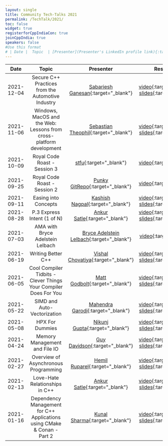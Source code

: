 ```yaml
---
layout: single
title: Community Tech-Talks 2021
permalink: /TechTalk/2021/
toc: false
widget: true
registerforCppIndiaCon: true
joinCppIndia: true
speakers: false
#Use this format
# | Date |  Topic  | [Presenter](Presenter's LinkedIn profile link){:target="_blank"} | [video](YouTube video link){:target="_blank"}, [slides](Slide's github link){:target="_blank"} |
---
```

| Date      |  Topic    | Presenter | Resources |
|:---:|:---:|:---:|:---:|
| 2021-12-04 |  Secure C++ Practices from the Automotive Industry | [Sabariesh Ganesan](https://www.linkedin.com/in/sabariesh-ganesan-2528b416/){:target="_blank"} | [video](https://youtu.be/zULfe3N7Q00){:target="_blank"}, [slides]( https://github.com/CppIndia-UserGroup/CppIndia-SessionDocuments/tree/master/2021/12-04 ){:target="_blank"} |
| 2021-11-06 |  Windows, MacOS and the Web: Lessons from cross-platform development | [Sebastian Theophil](https://www.linkedin.com/in/sebastian-theophil-945563b/){:target="_blank"} | [video](https://youtu.be/DyQcX5UmTFo){:target="_blank"}, [slides](https://www.think-cell.com/en/career/talks/cross-platform/#1){:target="_blank"} |
| 2021-10-09 |  Royal Code Roast - Session 3 | [stfu](https://gitlab.com/rahem027/stfu){:target="_blank"} | [video](https://youtu.be/JCzxuZvHHs8){:target="_blank"}, |
| 2021-09-25 |  Royal Code Roast - Session 2 | [Punky GitRepo](https://github.com/buzzcut-s/punky){:target="_blank"} | [video](https://youtu.be/defMpg69hLs){:target="_blank"}, |
| 2021-09-11 |  Easing into Concepts | [Kashish Nagpal](https://www.linkedin.com/in/mr-k/){:target="_blank"} | [video](https://youtu.be/OCxPCnw7N5I){:target="_blank"}, [slides](https://github.com/CppIndia-UserGroup/CppIndia-SessionDocuments/tree/master/2021/09-11){:target="_blank"}|
| 2021-08-28 |  P.3 Express Intent (1 of N) | [Ankur Satle](https://www.linkedin.com/in/ankursatle){:target="_blank"} | [video](https://youtu.be/BED-4jLqbL0){:target="_blank"}, [slides](https://github.com/CppIndia-UserGroup/CppIndia-SessionDocuments/tree/master/2021/08-28){:target="_blank"}|
| 2021-07-03 |  AMA with Bryce Adelstein Lelbach | [Bryce Adelstein Lelbach](https://www.linkedin.com/in/brycelelbach/){:target="_blank"} | [video](https://youtu.be/LsNRdkTZWG4){:target="_blank"}|
| 2021-06-19 |  Writing Better C++  | [Vishal Chovatiya](https://www.linkedin.com/in/vishal-chovatiya/){:target="_blank"} | [video](https://youtu.be/ao1e4NcwAJQ){:target="_blank"}, [slides](https://github.com/CppIndia-UserGroup/CppIndia-SessionDocuments/tree/master/2021/06-19){:target="_blank"} |
| 2021-06-05 |  Cool Compiler Tidbits - Clever Things Your Compiler Does For You  | [Matt Godbolt](https://www.linkedin.com/in/godbolt/){:target="_blank"} | [video](https://youtu.be/9Zjgcnskwlc){:target="_blank"}, [slides](https://github.com/CppIndia-UserGroup/CppIndia-SessionDocuments/tree/master/2021/06-05){:target="_blank"} |
| 2021-05-22 |  SIMD and Auto-Vectorization  | [Mahendra Garodi](https://www.linkedin.com/in/garodimahendra/){:target="_blank"} | [video](https://youtu.be/Fuy5o0JUc9Y){:target="_blank"}, [slides](https://github.com/CppIndia-UserGroup/CppIndia-SessionDocuments/tree/master/2021/05-22){:target="_blank"} |
| 2021-05-08 |  HPX For Dummies  | [Nikunj Gupta](https://www.linkedin.com/in/gnikunj/){:target="_blank"} | [video](https://youtu.be/ojVL7E7VsJ4){:target="_blank"}, [slides](https://github.com/CppIndia-UserGroup/CppIndia-SessionDocuments/tree/master/2021/05-08){:target="_blank"} |
| 2021-04-24 |  Memory Management and File IO  | [Guy Davidson](https://www.linkedin.com/in/guy-davidson-0b4789/){:target="_blank"} | [video](https://youtu.be/p46PlKyMDhs){:target="_blank"}, [slides](https://github.com/CppIndia-UserGroup/CppIndia-SessionDocuments/tree/master/2021/04-24){:target="_blank"} |
| 2021-02-27 |  Overview of Asynchronous Programming  | [Hemil Ruparel](https://www.linkedin.com/in/hemil-ruparel-2aa513166/){:target="_blank"} | [video](https://youtu.be/wEs-oiG0brk){:target="_blank"}, [slides](https://github.com/CppIndia-UserGroup/CppIndia-SessionDocuments/tree/master/2021/27-02-2021){:target="_blank"} |
| 2021-02-13 |  Love-Hate Relationships in C++  | [Ankur Satle](https://www.linkedin.com/in/ankursatle){:target="_blank"} | [video](https://youtu.be/2MFWOAptijU){:target="_blank"}, [slides](https://github.com/CppIndia-UserGroup/CppIndia-SessionDocuments/tree/master/2021/02-13){:target="_blank"} |
| 2021-01-16 |  Dependency Management for C++ Applications using CMake & Conan - Part 2  | [Kunal Sharma](https://www.linkedin.com/in/kunalsharmaaa/){:target="_blank"} | [video](https://youtu.be/vVtXqeOrizY){:target="_blank"}, [slides](https://github.com/CppIndia-UserGroup/CppIndia-SessionDocuments/tree/master/16-01-2021){:target="_blank"} |


<pre>








</pre>